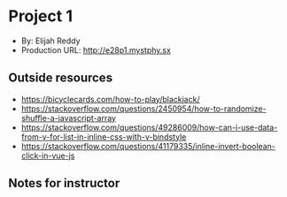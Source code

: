 # Project 1
+ By: Elijah Reddy
+ Production URL: <http://e28p1.mystphy.sx>

## Outside resources
- https://bicyclecards.com/how-to-play/blackjack/
- https://stackoverflow.com/questions/2450954/how-to-randomize-shuffle-a-javascript-array
- https://stackoverflow.com/questions/49286009/how-can-i-use-data-from-v-for-list-in-inline-css-with-v-bindstyle
- https://stackoverflow.com/questions/41179335/inline-invert-boolean-click-in-vue-js

## Notes for instructor

